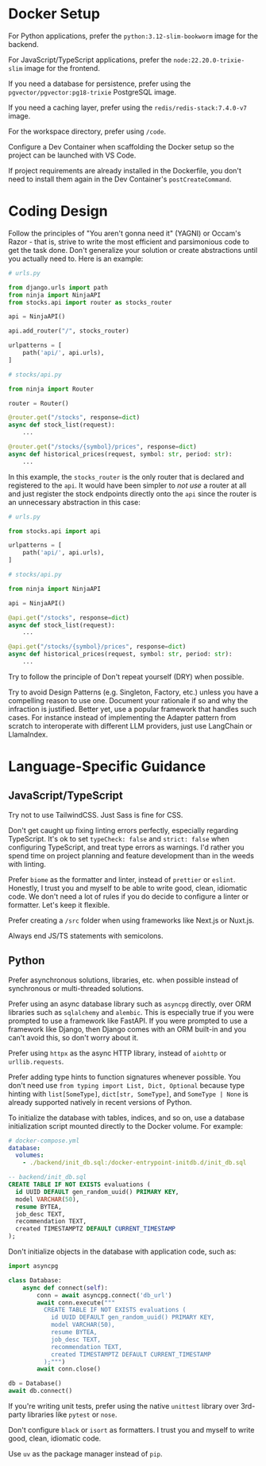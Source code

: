 # Docker Setup

For Python applications, prefer the `python:3.12-slim-bookworm` image for the backend.

For JavaScript/TypeScript applications, prefer the `node:22.20.0-trixie-slim` image for the frontend.

If you need a database for persistence, prefer using the `pgvector/pgvector:pg18-trixie` PostgreSQL image.

If you need a caching layer, prefer using the `redis/redis-stack:7.4.0-v7` image.

For the workspace directory, prefer using `/code`.

Configure a Dev Container when scaffolding the Docker setup so the project can be launched with VS Code.

If project requirements are already installed in the Dockerfile, you don't need to install them again in the Dev Container's `postCreateCommand`.

# Coding Design

Follow the principles of "You aren't gonna need it" (YAGNI) or Occam's Razor -
that is, strive to write the most efficient and parsimonious code to get the task done. Don't generalize your solution or create abstractions until you actually need to.
Here is an example:

```python
# urls.py

from django.urls import path
from ninja import NinjaAPI
from stocks.api import router as stocks_router

api = NinjaAPI()

api.add_router("/", stocks_router)

urlpatterns = [
    path('api/', api.urls),
]
```

```python
# stocks/api.py

from ninja import Router

router = Router()

@router.get("/stocks", response=dict)
async def stock_list(request):
    ...

@router.get("/stocks/{symbol}/prices", response=dict)
async def historical_prices(request, symbol: str, period: str):
    ...
```

In this example, the `stocks_router` is the only router that is declared and registered to the `api`.
It would have been simpler to _not use_ a router at all and just register the stock endpoints directly onto the `api` since the router is an unnecessary abstraction in this case:

```python
# urls.py

from stocks.api import api

urlpatterns = [
    path('api/', api.urls),
]
```

```python
# stocks/api.py

from ninja import NinjaAPI

api = NinjaAPI()

@api.get("/stocks", response=dict)
async def stock_list(request):
    ...

@api.get("/stocks/{symbol}/prices", response=dict)
async def historical_prices(request, symbol: str, period: str):
    ...
```

Try to follow the principle of Don't repeat yourself (DRY) when possible.

Try to avoid Design Patterns (e.g. Singleton, Factory, etc.) unless you have a compelling reason to use one.
Document your rationale if so and why the infraction is justified. Better yet, use a popular framework that handles such cases.
For instance instead of implementing the Adapter pattern from scratch to interoperate with different LLM providers, just use LangChain or LlamaIndex.

# Language-Specific Guidance

## JavaScript/TypeScript

Try not to use TailwindCSS. Just Sass is fine for CSS.

Don't get caught up fixing linting errors perfectly, especially regarding TypeScript.
It's ok to set `typeCheck: false` and `strict: false` when configuring TypeScript, and treat type errors as warnings.
I'd rather you spend time on project planning and feature development than in the weeds with linting.

Prefer `biome` as the formatter and linter, instead of `prettier` or `eslint`.
Honestly, I trust you and myself to be able to write good, clean, idiomatic code.
We don't need a lot of rules if you do decide to configure a linter or formatter. Let's keep it flexible.

Prefer creating a `/src` folder when using frameworks like Next.js or Nuxt.js.

Always end JS/TS statements with semicolons.

## Python

Prefer asynchronous solutions, libraries, etc. when possible instead of synchronous or multi-threaded solutions.

Prefer using an async database library such as `asyncpg` directly, over ORM libraries such as `sqlalchemy` and `alembic`.
This is especially true if you were prompted to use a framework like FastAPI.
If you were prompted to use a framework like Django, then Django comes with an ORM built-in and you can't avoid this, so don't worry about it.

Prefer using `httpx` as the async HTTP library, instead of `aiohttp` or `urllib.requests`.

Prefer adding type hints to function signatures whenever possible.
You don't need use `from typing import List, Dict, Optional` because
type hinting with `list[SomeType]`, `dict[str, SomeType]`, and `SomeType | None`
is already supported natively in recent versions of Python.

To initialize the database with tables, indices, and so on, use a database initialization script mounted directly to the Docker volume.
For example:

```yaml
# docker-compose.yml
database:
  volumes:
    - ./backend/init_db.sql:/docker-entrypoint-initdb.d/init_db.sql
```

```sql
-- backend/init_db.sql
CREATE TABLE IF NOT EXISTS evaluations (
  id UUID DEFAULT gen_random_uuid() PRIMARY KEY,
  model VARCHAR(50),
  resume BYTEA,
  job_desc TEXT,
  recommendation TEXT,
  created TIMESTAMPTZ DEFAULT CURRENT_TIMESTAMP
);
```

Don't initialize objects in the database with application code, such as:

```python
import asyncpg

class Database:
    async def connect(self):
        conn = await asyncpg.connect('db_url')
        await conn.execute("""
          CREATE TABLE IF NOT EXISTS evaluations (
            id UUID DEFAULT gen_random_uuid() PRIMARY KEY,
            model VARCHAR(50),
            resume BYTEA,
            job_desc TEXT,
            recommendation TEXT,
            created TIMESTAMPTZ DEFAULT CURRENT_TIMESTAMP
          );""")
        await conn.close()

db = Database()
await db.connect()
```

If you're writing unit tests, prefer using the native `unittest` library over 3rd-party libraries like `pytest` or `nose`.

Don't configure `black` or `isort` as formatters. I trust you and myself to write good, clean, idiomatic code.

Use `uv` as the package manager instead of `pip`.
